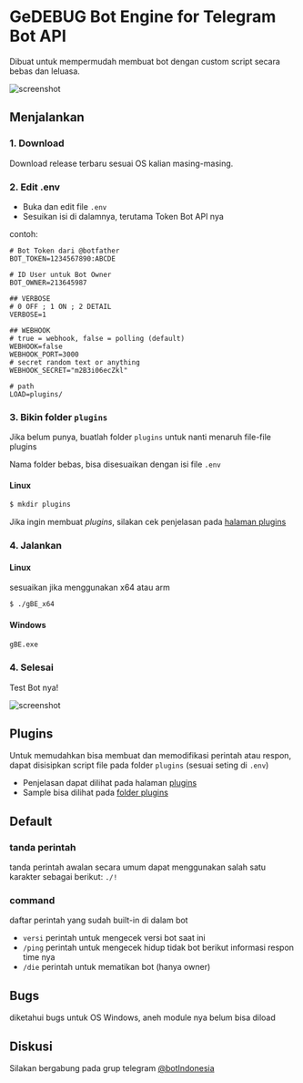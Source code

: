 # GeDEBUG Bot Engine for Telegram Bot API
Dibuat untuk mempermudah membuat bot dengan custom script secara bebas dan leluasa.

![screenshot](https://github.com/banghasan/telegram-bot-api-engine/blob/main/static/ss01.jpg?raw=true)

## Menjalankan

### 1. Download
Download release terbaru sesuai OS kalian masing-masing.

### 2. Edit .env

- Buka dan edit file `.env`
- Sesuikan isi di dalamnya, terutama Token Bot API nya

contoh:

```
# Bot Token dari @botfather
BOT_TOKEN=1234567890:ABCDE

# ID User untuk Bot Owner
BOT_OWNER=213645987

## VERBOSE
# 0 OFF ; 1 ON ; 2 DETAIL
VERBOSE=1

## WEBHOOK
# true = webhook, false = polling (default)
WEBHOOK=false
WEBHOOK_PORT=3000
# secret random text or anything
WEBHOOK_SECRET="m2B3i06ecZkl"

# path
LOAD=plugins/
```

### 3. Bikin folder `plugins`

Jika belum punya, buatlah folder `plugins` untuk nanti menaruh file-file plugins

Nama folder bebas, bisa disesuaikan dengan isi file `.env`

#### Linux

```sh
$ mkdir plugins
```

Jika ingin membuat _plugins_, silakan cek penjelasan pada [halaman plugins](plugins)

### 4. Jalankan

#### Linux
sesuaikan jika menggunakan x64 atau arm

```bash
$ ./gBE_x64
```

#### Windows

```cmd
gBE.exe
```

### 4. Selesai

Test Bot nya!

![screenshot](https://github.com/banghasan/telegram-bot-api-engine/blob/main/static/ss02.jpg?raw=true)

## Plugins

Untuk memudahkan bisa membuat dan memodifikasi perintah atau respon, dapat disisipkan script file pada folder `plugins` (sesuai seting di `.env`)

- Penjelasan dapat dilihat pada halaman [plugins](plugins.md)
- Sample bisa dilihat pada [folder plugins](plugins)

##  Default

### tanda perintah

tanda perintah awalan secara umum dapat menggunakan salah satu karakter sebagai berikut: `./!`

### command

daftar perintah yang sudah built-in di dalam bot

- `versi` perintah untuk mengecek versi bot saat ini
- `/ping` perintah untuk mengecek hidup tidak bot berikut informasi respon time nya
- `/die` perintah untuk mematikan bot (hanya owner)

## Bugs

diketahui bugs untuk OS Windows, aneh module nya belum bisa diload

## Diskusi

Silakan bergabung pada grup telegram [@botIndonesia](https://t.me/botindonesia)
